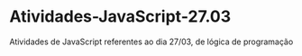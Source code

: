 # Atividades-JavaScript-27.03
Atividades de JavaScript referentes ao dia 27/03, de lógica de programação
